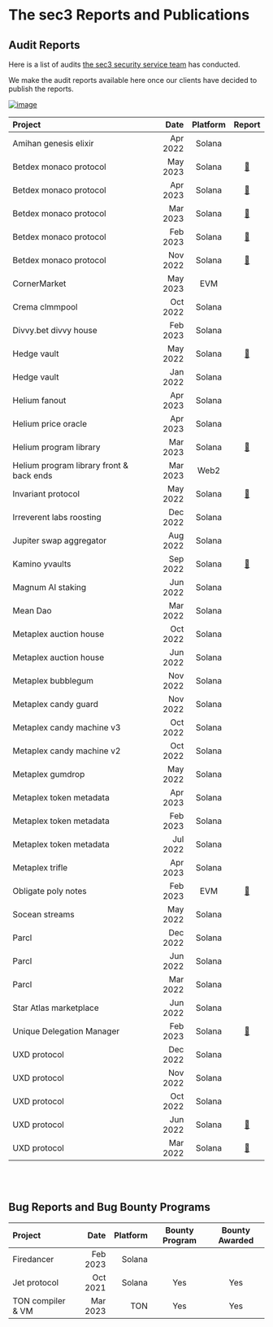 # The sec3 Reports and Publications


## Audit Reports



Here is a list of audits [the sec3 security service team](https://www.sec3.dev/) has conducted. 

We make the audit reports available here once our clients have decided to publish the reports.



[![image](https://user-images.githubusercontent.com/95889709/226533563-aa2d97be-bd83-4ede-8925-ead4aefbdf83.png)](https://www.sec3.dev/)



| Project                                  | Date     | Platform |                        Report                         |
| :--------------------------------------- | -------: | :------: | :---------------------------------------------------: |
| Amihan genesis elixir                    | Apr 2022 |  Solana  |                                                       |
| Betdex monaco protocol                   | May 2023 |  Solana  |         [📝](reports/sec3_monaco_0.9.0.pdf)           |
| Betdex monaco protocol                   | Apr 2023 |  Solana  |         [📝](reports/sec3_monaco_0.8.0.pdf)           |
| Betdex monaco protocol                   | Mar 2023 |  Solana  |         [📝](reports/sec3_monaco_0.7.0.pdf)           |
| Betdex monaco protocol                   | Feb 2023 |  Solana  |         [📝](reports/sec3_monaco_0.6.0.pdf)           |
| Betdex monaco protocol                   | Nov 2022 |  Solana  |         [📝](reports/sec3_monaco_0.5.0.pdf)           |
| CornerMarket                             | May 2023 |  EVM     |                                                       |
| Crema clmmpool                           | Oct 2022 |  Solana  |                                                       |
| Divvy.bet divvy house                    | Feb 2023 |  Solana  |                                                       |
| Hedge vault                              | May 2022 |  Solana  |         [📝](reports/sec3_hedge_report.pdf)           |
| Hedge vault                              | Jan 2022 |  Solana  |                                                       |
| Helium fanout                            | Apr 2023 |  Solana  |                                                       |
| Helium price oracle                      | Apr 2023 |  Solana  |                                                       |
| Helium program library                   | Mar 2023 |  Solana  | [📝](reports/sec3_helium_program_library_report.pdf)  |
| Helium program library front & back ends | Mar 2023 |  Web2    |                                                       |
| Invariant protocol                       | May 2022 |  Solana  |       [📝](reports/sec3_invariant_report.pdf)         |
| Irreverent labs roosting                 | Dec 2022 |  Solana  |                                                       |
| Jupiter swap aggregator                  | Aug 2022 |  Solana  |                                                       |
| Kamino yvaults                           | Sep 2022 |  Solana  |         [📝](reports/sec3_kamino_report.pdf)          |
| Magnum AI staking                        | Jun 2022 |  Solana  |                                                       |
| Mean Dao                                 | Mar 2022 |  Solana  |                                                       |
| Metaplex auction house                   | Oct 2022 |  Solana  |                                                       |
| Metaplex auction house                   | Jun 2022 |  Solana  |                                                       |
| Metaplex bubblegum                       | Nov 2022 |  Solana  |                                                       |
| Metaplex candy guard                     | Nov 2022 |  Solana  |                                                       |
| Metaplex candy machine v3                | Oct 2022 |  Solana  |                                                       |
| Metaplex candy machine v2                | Oct 2022 |  Solana  |                                                       |
| Metaplex gumdrop                         | May 2022 |  Solana  |                                                       |
| Metaplex token metadata                  | Apr 2023 |  Solana  |                                                       |
| Metaplex token metadata                  | Feb 2023 |  Solana  |                                                       |
| Metaplex token metadata                  | Jul 2022 |  Solana  |                                                       |
| Metaplex trifle                          | Apr 2023 |  Solana  |                                                       |
| Obligate poly notes                      | Feb 2023 |  EVM     |       [📝](reports/sec3_poly-notes_report.pdf)        |
| Socean streams                           | May 2022 |  Solana  |                                                       |
| Parcl                                    | Dec 2022 |  Solana  |                                                       |
| Parcl                                    | Jun 2022 |  Solana  |                                                       |
| Parcl                                    | Mar 2022 |  Solana  |                                                       |
| Star Atlas marketplace                   | Jun 2022 |  Solana  |                                                       |
| Unique Delegation Manager                | Feb 2023 |  Solana  |          [📝](reports/sec3_udm_report.pdf)            |
| UXD protocol                             | Dec 2022 |  Solana  |                                                       |
| UXD protocol                             | Nov 2022 |  Solana  |                                                       |
| UXD protocol                             | Oct 2022 |  Solana  |                                                       |
| UXD protocol                             | Jun 2022 |  Solana  |           [📝](reports/sec3_uxd_3.1.0.pdf)            |
| UXD protocol                             | Mar 2022 |  Solana  |           [📝](reports/sec3_uxd_3.0.1.pdf)            |



<br/>
<br/>


## Bug Reports and Bug Bounty Programs


| Project           |   Date   | Platform | Bounty Program | Bounty Awarded |
| :---------------- | -------: | -------: | :------------: | :------------: |
| Firedancer        | Feb 2023 | Solana   |                |                |
| Jet protocol      | Oct 2021 | Solana   |      Yes       |      Yes       |
| TON compiler & VM | Mar 2023 | TON      |      Yes       |      Yes       |


